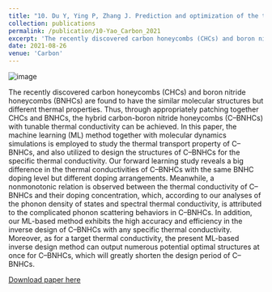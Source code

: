 ```yaml
---
title: "10. Du Y, Ying P, Zhang J. Prediction and optimization of the thermal transport in hybrid carbon-boron nitride honeycombs using machine learning[J]. Carbon, 2021, 184: 492-503."
collection: publications
permalink: /publication/10-Yao_Carbon_2021
excerpt: 'The recently discovered carbon honeycombs (CHCs) and boron nitride honeycombs (BNHCs) are found to have the similar molecular structures but different thermal properties. Thus, through appropriately patching together CHCs and BNHCs, the hybrid carbon-boron nitride honeycombs (C–BNHCs) with tunable thermal conductivity can be achieved. In this paper, the machine learning (ML) method together with molecular dynamics simulations is employed to study the thermal transport property of C–BNHCs, and also utilized to design the structures of C–BNHCs for the specific thermal conductivity.'
date: 2021-08-26
venue: 'Carbon'
---
```

![image](https://user-images.githubusercontent.com/54773018/216955998-662efc97-8999-400d-a645-4ec4367e4573.png)

The recently discovered carbon honeycombs (CHCs) and boron nitride honeycombs (BNHCs) are found to have the similar molecular structures but different thermal properties. Thus, through appropriately patching together CHCs and BNHCs, the hybrid carbon-boron nitride honeycombs (C–BNHCs) with tunable thermal conductivity can be achieved. In this paper, the machine learning (ML) method together with molecular dynamics simulations is employed to study the thermal transport property of C–BNHCs, and also utilized to design the structures of C–BNHCs for the specific thermal conductivity. Our forward learning study reveals a big difference in the thermal conductivities of C–BNHCs with the same BNHC doping level but different doping arrangements. Meanwhile, a nonmonotonic relation is observed between the thermal conductivity of C–BNHCs and their doping concentration, which, according to our analyses of the phonon density of states and spectral thermal conductivity, is attributed to the complicated phonon scattering behaviors in C–BNHCs. In addition, our ML-based method exhibits the high accuracy and efficiency in the inverse design of C–BNHCs with any specific thermal conductivity. Moreover, as for a target thermal conductivity, the present ML-based inverse design method can output numerous potential optimal structures at once for C–BNHCs, which will greatly shorten the design period of C–BNHCs.

[Download paper here](http://hityingph.github.io/files/10-Yao_Carbon_2021.pdf)
